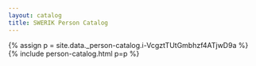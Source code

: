 ```yaml
---
layout: catalog
title: SWERIK Person Catalog
---
```

{% assign p = site.data._person-catalog.i-VcgztTUtGmbhzf4ATjwD9a %}
{% include person-catalog.html p=p %}


